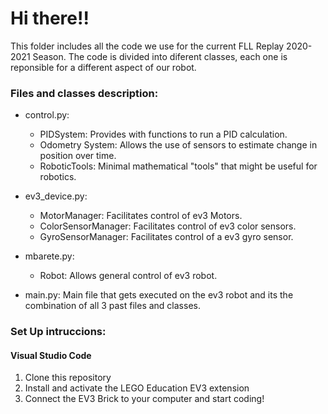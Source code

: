 # Hi there!!


This folder includes all the code we use for the current FLL Replay 2020-2021 Season.
The code is divided into diferent classes, each one is reponsible for a different aspect of our robot.

### Files and classes description:
- control.py:
  - PIDSystem: Provides with functions to run a PID calculation.
  - Odometry System: Allows the use of sensors to estimate change in position over time. 
  - RoboticTools: Minimal mathematical "tools" that might be useful for robotics.
  
- ev3_device.py:
  - MotorManager: Facilitates control of ev3 Motors.
  - ColorSensorManager: Facilitates control of ev3 color sensors.
  - GyroSensorManager: Facilitates control of a ev3 gyro sensor.
 
- mbarete.py:
  - Robot: Allows general control of ev3 robot.
  
- main.py: Main file that gets executed on the ev3 robot and its the combination of all 3 past files and classes.


### Set Up intruccions:
#### Visual Studio Code
1. Clone this repository
2. Install and activate the LEGO Education EV3 extension
3. Connect the EV3 Brick to your computer and start coding!




